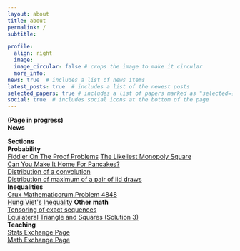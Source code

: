 ```yaml
---
layout: about
title: about
permalink: /
subtitle: 

profile:
  align: right
  image:
  image_circular: false # crops the image to make it circular
  more_info: 
news: true  # includes a list of news items
latest_posts: true  # includes a list of the newest posts
selected_papers: true # includes a list of papers marked as "selected={true}"
social: true  # includes social icons at the bottom of the page
---
```

**(Page in progress)**  
**News**  

**Sections**  
**Probability**  
[Fiddler On The Proof Problems](https://bogdanlata.github.io/projects/fiddler/)
[The Likeliest Monopoly Square](https://bogdanlata.github.io/projects/The-Likeliest-Monopoly-Square/)  
[Can You Make It Home For Pancakes?](https://bogdanlata.github.io/projects/fiddler_pancakes/)  
[Distribution of a convolution](https://stats.stackexchange.com/questions/13474/how-to-define-the-distribution-of-a-convolution-when-there-is-some-partial-order/13665#13665)    
[Distribution of maximum of a pair of iid draws](https://stats.stackexchange.com/questions/13259/what-is-the-distribution-of-maximum-of-a-pair-of-iid-draws-where-the-minimum-is/13286#13286)  
**Inequalities**  
[Crux Mathematicorum.Problem 4848](https://bogdanlata.github.io/projects/Inequalities/)  
[Hung Viet's Inequality](https://www.cut-the-knot.org/arithmetic/algebra/HungVietInequality4.shtml)
**Other math**  
[Tensoring of exact sequences](https://math.stackexchange.com/questions/24344/help-understanding-tensoring-of-exact-sequences/24367#24367)  
[Equilateral Triangle and Squares (Solution 3)](https://www.cut-the-knot.org/m/Geometry/TranStan.shtml#FigureThat)  
**Teaching**  
[Stats Exchange Page](https://stats.stackexchange.com/users/3454/bogdan-lataianu)  
[Math Exchange Page](https://math.stackexchange.com/users/7243/bogdan-lataianu)  


<!--

Write your biography here. Tell the world about yourself. Link to your favorite [subreddit](http://reddit.com). You can put a picture in, too. The code is already in, just name your picture `prof_pic.jpg` and put it in the `img/` folder.

Put your address / P.O. box / other info right below your picture. You can also disable any of these elements by editing `profile` property of the YAML header of your `_pages/about.md`. Edit `_bibliography/papers.bib` and Jekyll will render your [publications page](/al-folio/publications/) automatically.

Link to your social media connections, too. This theme is set up to use [Font Awesome icons](http://fortawesome.github.io/Font-Awesome/) and [Academicons](https://jpswalsh.github.io/academicons/), like the ones below. Add your Facebook, Twitter, LinkedIn, Google Scholar, or just disable all of them.
-->

